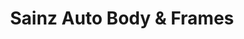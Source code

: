---
title: "Sainz Auto Body & Frames"
url: /phoenix/sainz-auto-body-and-frames/
shop: car repair
---